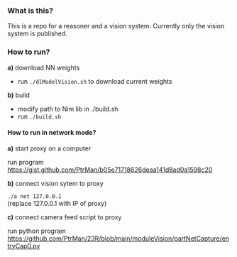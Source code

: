 ### What is this?

This is a repo for a reasoner and a vision system. Currently only the vision system is published.

### How to run?

**a)** download NN weights <br />

* run `./dlModelVision.sh` to download current weights

**b)** build <br />

* modify path to Nim lib in ./build.sh
* run `./build.sh`

#### How to run in network mode?

**a)** start proxy on a computer <br />

run program https://gist.github.com/PtrMan/b05e71718626deaa141d8ad0a1598c20

**b)**  connect vision sytem to proxy <br />

`./a net 127.0.0.1` <br />
(replace 127.0.0.1 with IP of proxy)

**c)**  connect camera feed script to proxy <br />

run python program https://github.com/PtrMan/23R/blob/main/moduleVision/partNetCapture/entryCap0.py
